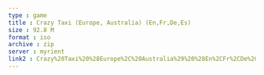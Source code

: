 ```yaml
---
type : game
title : Crazy Taxi (Europe, Australia) (En,Fr,De,Es)
size : 92.8 M
format : iso
archive : zip
server : myrient
link2 : Crazy%20Taxi%20%28Europe%2C%20Australia%29%20%28En%2CFr%2CDe%2CEs%29
---
```

